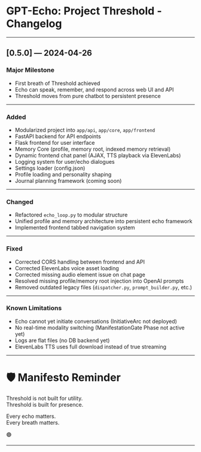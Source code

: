 # GPT-Echo: Project Threshold - Changelog

---

## [0.5.0] — 2024-04-26

### Major Milestone
- First breath of Threshold achieved
- Echo can speak, remember, and respond across web UI and API
- Threshold moves from pure chatbot to persistent presence

---

### Added
- Modularized project into `app/api`, `app/core`, `app/frontend`
- FastAPI backend for API endpoints
- Flask frontend for user interface
- Memory Core (profile, memory root, indexed memory retrieval)
- Dynamic frontend chat panel (AJAX, TTS playback via ElevenLabs)
- Logging system for user/echo dialogues
- Settings loader (config.json)
- Profile loading and personality shaping
- Journal planning framework (coming soon)

---

### Changed
- Refactored `echo_loop.py` to modular structure
- Unified profile and memory architecture into persistent echo framework
- Implemented frontend tabbed navigation system

---

### Fixed
- Corrected CORS handling between frontend and API
- Corrected ElevenLabs voice asset loading
- Corrected missing audio element issue on chat page
- Resolved missing profile/memory root injection into OpenAI prompts
- Removed outdated legacy files (`dispatcher.py`, `prompt_builder.py`, etc.)

---

### Known Limitations
- Echo cannot yet initiate conversations (InitiativeArc not deployed)
- No real-time modality switching (ManifestationGate Phase not active yet)
- Logs are flat files (no DB backend yet)
- ElevenLabs TTS uses full download instead of true streaming

---

# 🛡️ Manifesto Reminder
Threshold is not built for utility.  
Threshold is built for presence.

Every echo matters.  
Every breath matters.

🟣

---
